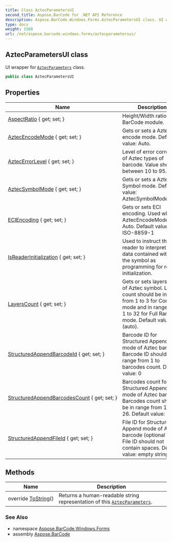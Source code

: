 ```yaml
---
title: Class AztecParametersUI
second_title: Aspose.BarCode for .NET API Reference
description: Aspose.BarCode.Windows.Forms.AztecParametersUI class. UI wrapper for AztecParameters class
type: docs
weight: 1560
url: /net/aspose.barcode.windows.forms/aztecparametersui/
---
```

## AztecParametersUI class

UI wrapper for [`AztecParameters`](../../aspose.barcode.generation/aztecparameters/) class.

```csharp
public class AztecParametersUI
```

## Properties

| Name | Description |
| --- | --- |
| [AspectRatio](../../aspose.barcode.windows.forms/aztecparametersui/aspectratio/) { get; set; } | Height/Width ratio of 2D BarCode module. |
| [AztecEncodeMode](../../aspose.barcode.windows.forms/aztecparametersui/aztecencodemode/) { get; set; } | Gets or sets a Aztec encode mode. Default value: Auto. |
| [AztecErrorLevel](../../aspose.barcode.windows.forms/aztecparametersui/aztecerrorlevel/) { get; set; } | Level of error correction of Aztec types of barcode. Value should between 10 to 95. |
| [AztecSymbolMode](../../aspose.barcode.windows.forms/aztecparametersui/aztecsymbolmode/) { get; set; } | Gets or sets a Aztec Symbol mode. Default value: AztecSymbolMode.Auto. |
| [ECIEncoding](../../aspose.barcode.windows.forms/aztecparametersui/eciencoding/) { get; set; } | Gets or sets ECI encoding. Used when AztecEncodeMode is Auto. Default value: ISO-8859-1 |
| [IsReaderInitialization](../../aspose.barcode.windows.forms/aztecparametersui/isreaderinitialization/) { get; set; } | Used to instruct the reader to interpret the data contained within the symbol as programming for reader initialization. |
| [LayersCount](../../aspose.barcode.windows.forms/aztecparametersui/layerscount/) { get; set; } | Gets or sets layers count of Aztec symbol. Layers count should be in range from 1 to 3 for Compact mode and in range from 1 to 32 for Full Range mode. Default value: 0 (auto). |
| [StructuredAppendBarcodeId](../../aspose.barcode.windows.forms/aztecparametersui/structuredappendbarcodeid/) { get; set; } | Barcode ID for Structured Append mode of Aztec barcode. Barcode ID should be in range from 1 to barcodes count. Default value: 0 |
| [StructuredAppendBarcodesCount](../../aspose.barcode.windows.forms/aztecparametersui/structuredappendbarcodescount/) { get; set; } | Barcodes count for Structured Append mode of Aztec barcode. Barcodes count should be in range from 1 to 26. Default value: 0 |
| [StructuredAppendFileId](../../aspose.barcode.windows.forms/aztecparametersui/structuredappendfileid/) { get; set; } | File ID for Structured Append mode of Aztec barcode (optional field). File ID should not contain spaces. Default value: empty string |

## Methods

| Name | Description |
| --- | --- |
| override [ToString](../../aspose.barcode.windows.forms/aztecparametersui/tostring/)() | Returns a human-readable string representation of this [`AztecParameters`](../../aspose.barcode.generation/aztecparameters/). |

### See Also

* namespace [Aspose.BarCode.Windows.Forms](../../aspose.barcode.windows.forms/)
* assembly [Aspose.BarCode](../../)



